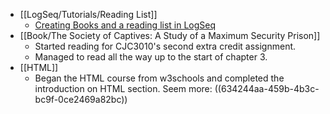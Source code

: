 - [[LogSeq/Tutorials/Reading List]]
	- [Creating Books and a reading list in LogSeq](https://youtu.be/my7J0XuYuRY)
- [[Book/The Society of Captives: A Study of a Maximum Security Prison]]
	- Started reading for CJC3010's second extra credit assignment.
	- Managed to read all the way up to the start of chapter 3.
- [[HTML]]
	- Began the HTML course from w3schools and completed the introduction on HTML section. Seem more: ((634244aa-459b-4b3c-bc9f-0ce2469a82bc))